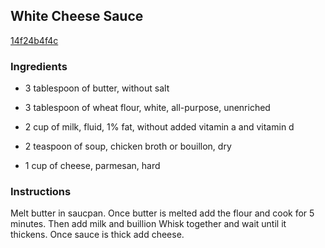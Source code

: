 ## White Cheese Sauce

[14f24b4f4c](http://www.food.com/recipe/white-cheese-sauce-376819)

### Ingredients

 - 3 tablespoon of butter, without salt

 - 3 tablespoon of wheat flour, white, all-purpose, unenriched

 - 2 cup of milk, fluid, 1% fat, without added vitamin a and vitamin d

 - 2 teaspoon of soup, chicken broth or bouillon, dry

 - 1 cup of cheese, parmesan, hard

### Instructions

Melt butter in saucpan. Once butter is melted add the flour and cook for 5 minutes. Then add milk and buillion Whisk together and wait until it thickens. Once sauce is thick add cheese.